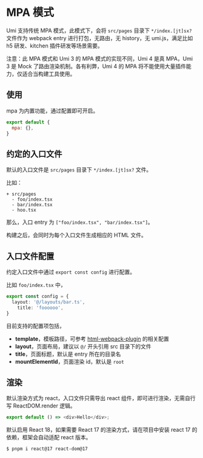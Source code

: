 # MPA 模式

Umi 支持传统 MPA 模式，此模式下，会将 `src/pages` 目录下 `*/index.[jt]sx?` 文件作为 webpack entry 进行打包，无路由，无 history，无 umi.js，满足比如 h5 研发、kitchen 插件研发等场景需要。

注意：此 MPA 模式和 Umi 3 的 MPA 模式的实现不同，Umi 4 是真 MPA，Umi 3 是 Mock 了路由渲染机制。各有利弊，Umi 4 的 MPA 将不能使用大量插件能力，仅适合当构建工具使用。

## 使用

mpa 为内置功能，通过配置即可开启。

```js
export default {
  mpa: {},
}
```

## 约定的入口文件

默认的入口文件是 `src/pages` 目录下 `*/index.[jt]sx?` 文件。

比如：

```
+ src/pages
  - foo/index.tsx
  - bar/index.tsx
  - hoo.tsx
```

那么，入口 entry 为 `["foo/index.tsx", "bar/index.tsx"]`。

构建之后，会同时为每个入口文件生成相应的 HTML 文件。

## 入口文件配置

约定入口文件中通过 `export const config` 进行配置。

比如 `foo/index.tsx` 中，

```ts
export const config = {
  layout: '@/layouts/bar.ts',
	title: 'foooooo',
}
```

目前支持的配置项包括，

* **template**，模板路径，可参考 [html-webpack-plugin](https://github.com/jantimon/html-webpack-plugin) 的相关配置
* **layout**，页面布局，建议以 `@/` 开头引用 src 目录下的文件
* **title**，页面标题，默认是 entry 所在的目录名
* **mountElementId**，页面渲染 id，默认是 `root`

## 渲染

默认渲染方式为 react，入口文件只需导出 react 组件，即可进行渲染，无需自行写 ReactDOM.render 逻辑。

```js
export default () => <div>Hello</div>;
```

默认启用 React 18，如果需要 React 17 的渲染方式，请在项目中安装 react 17 的依赖，框架会自动适配 react 版本。

```bash
$ pnpm i react@17 react-dom@17
```

